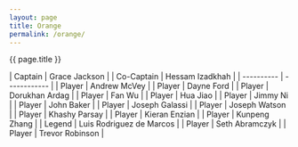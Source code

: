 ```yaml
---
layout: page
title: Orange
permalink: /orange/
---
```


<div class="card my-3">
<div class="card-header text-center bg-orange text-white">{{ page.title }}</div>
<div class="card-body mx-auto" markdown=1>

| Captain | Grace Jackson |
| Co-Captain | Hessam Izadkhah |
| ---------- | ------------ |
| Player | Andrew McVey |
| Player | Dayne Ford |
| Player | Dorukhan Ardag |
| Player | Fan Wu |
| Player | Hua Jiao |
| Player | Jimmy Ni |
| Player | John Baker |
| Player | Joseph Galassi |
| Player | Joseph Watson |
| Player | Khashy Parsay |
| Player | Kieran Enzian |
| Player | Kunpeng Zhang |
| Legend | Luis Rodriguez de Marcos |
| Player | Seth Abramczyk |
| Player | Trevor Robinson |

</div>
</div>
